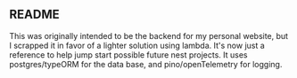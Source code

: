 ## README
This was originally intended to be the backend for my personal website, but I scrapped it in favor of a lighter solution using lambda. It's now just a reference to help jump start possible future nest projects. It uses postgres/typeORM for the data base, and pino/openTelemetry for logging. 

